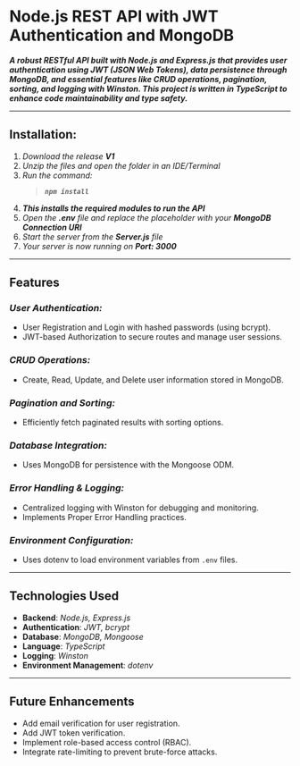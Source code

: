 # Node.js REST API with JWT Authentication and MongoDB

***A robust RESTful API built with Node.js and Express.js that provides user authentication using JWT (JSON Web Tokens), data persistence through MongoDB, and essential features like CRUD operations, pagination, sorting, and logging with Winston. This project is written in TypeScript to enhance code maintainability and type safety.***

---

## Installation:
1. *Download the release **V1***  
2. *Unzip the files and open the folder in an IDE/Terminal*  
3. *Run the command:*
   > ***`npm install`***  
4. ***This installs the required modules to run the API***  
5. *Open the **.env** file and replace the placeholder with your **MongoDB Connection URI***  
6. *Start the server from the **Server.js** file*  
7. *Your server is now running on **Port: 3000***

---

## Features

### ***User Authentication:***
- User Registration and Login with hashed passwords (using bcrypt).
- JWT-based Authorization to secure routes and manage user sessions.

### ***CRUD Operations:***
- Create, Read, Update, and Delete user information stored in MongoDB.

### ***Pagination and Sorting:***
- Efficiently fetch paginated results with sorting options.

### ***Database Integration:***
- Uses MongoDB for persistence with the Mongoose ODM.

### ***Error Handling & Logging:***
- Centralized logging with Winston for debugging and monitoring.
- Implements Proper Error Handling practices.

### ***Environment Configuration:***
- Uses dotenv to load environment variables from `.env` files.

---

## Technologies Used
- **Backend**: *Node.js, Express.js*  
- **Authentication**: *JWT, bcrypt*  
- **Database**: *MongoDB, Mongoose*  
- **Language**: *TypeScript*  
- **Logging**: *Winston*  
- **Environment Management**: *dotenv*  

---

## Future Enhancements
- Add email verification for user registration.  
- Add JWT token verification.  
- Implement role-based access control (RBAC).  
- Integrate rate-limiting to prevent brute-force attacks.  
